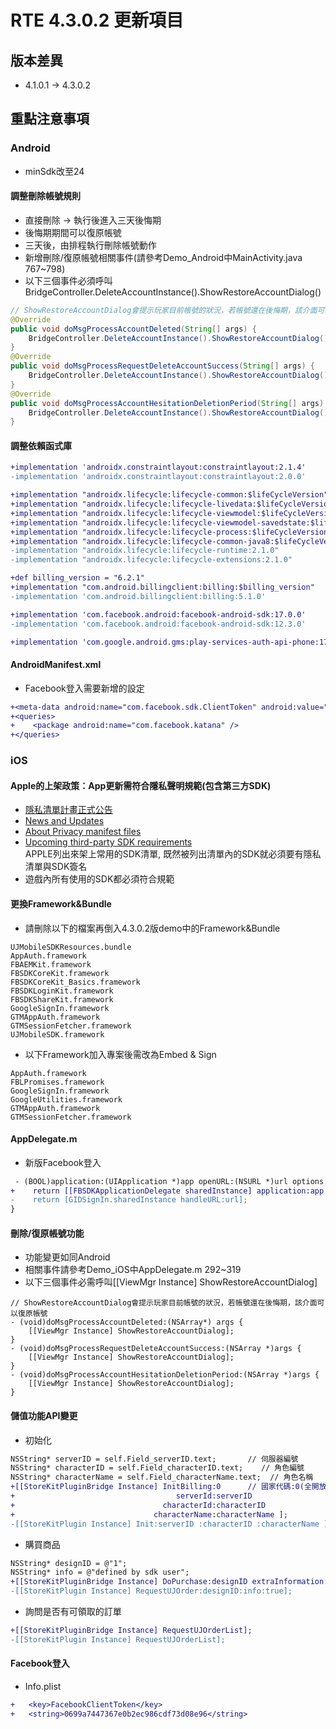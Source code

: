 # RTE 4.3.0.2 更新項目

## 版本差異
* 4.1.0.1 -> 4.3.0.2

## 重點注意事項

### Android
* minSdk改至24

#### 調整刪除帳號規則
* 直接刪除 -> 執行後進入三天後悔期
* 後悔期期間可以復原帳號
* 三天後，由排程執行刪除帳號動作
* 新增刪除/復原帳號相關事件(請參考Demo_Android中MainActivity.java 767~798)
* 以下三個事件必須呼叫BridgeController.DeleteAccountInstance().ShowRestoreAccountDialog()
```java
// ShowRestoreAccountDialog會提示玩家目前帳號的狀況，若帳號還在後悔期，該介面可以復原帳號
@Override
public void doMsgProcessAccountDeleted(String[] args) {
    BridgeController.DeleteAccountInstance().ShowRestoreAccountDialog();
}
@Override
public void doMsgProcessRequestDeleteAccountSuccess(String[] args) {
    BridgeController.DeleteAccountInstance().ShowRestoreAccountDialog();
}
@Override
public void doMsgProcessAccountHesitationDeletionPeriod(String[] args) {
    BridgeController.DeleteAccountInstance().ShowRestoreAccountDialog();
}
```

#### 調整依賴函式庫
```diff
+implementation 'androidx.constraintlayout:constraintlayout:2.1.4'
-implementation 'androidx.constraintlayout:constraintlayout:2.0.0'

+implementation "androidx.lifecycle:lifecycle-common:$lifeCycleVersion"
+implementation "androidx.lifecycle:lifecycle-livedata:$lifeCycleVersion"
+implementation "androidx.lifecycle:lifecycle-viewmodel:$lifeCycleVersion"
+implementation "androidx.lifecycle:lifecycle-viewmodel-savedstate:$lifeCycleVersion"
+implementation "androidx.lifecycle:lifecycle-process:$lifeCycleVersion"
+implementation "androidx.lifecycle:lifecycle-common-java8:$lifeCycleVersion"
-implementation "androidx.lifecycle:lifecycle-runtime:2.1.0"
-implementation "androidx.lifecycle:lifecycle-extensions:2.1.0"

+def billing_version = "6.2.1"
+implementation "com.android.billingclient:billing:$billing_version"
-implementation 'com.android.billingclient:billing:5.1.0'

+implementation 'com.facebook.android:facebook-android-sdk:17.0.0'
-implementation 'com.facebook.android:facebook-android-sdk:12.3.0'

+implementation 'com.google.android.gms:play-services-auth-api-phone:17.5.1'
```

#### AndroidManifest.xml
* Facebook登入需要新增的設定
```diff
+<meta-data android:name="com.facebook.sdk.ClientToken" android:value="@string/facebook_client_token_gameapp"/>
+<queries>
+    <package android:name="com.facebook.katana" />
+</queries>
```

### iOS
#### Apple的上架政策：App更新需符合隱私聲明規範(包含第三方SDK)
* [隱私清單計畫正式公告](https://developer.apple.com/news/?id=3d8a9yyh)
* [News and Updates](https://developer.apple.com/news/upcoming-requirements/)
* [About Privacy manifest files](https://developer.apple.com/documentation/bundleresources/privacy_manifest_files/describing_use_of_required_reason_api?language=objc)
* [Upcoming third-party SDK requirements](https://developer.apple.com/support/third-party-SDK-requirements/)  
APPLE列出來架上常用的SDK清單, 既然被列出清單內的SDK就必須要有隱私清單與SDK簽名
* 遊戲內所有使用的SDK都必須符合規範

#### 更換Framework&Bundle
* 請刪除以下的檔案再倒入4.3.0.2版demo中的Framework&Bundle
```
UJMobileSDKResources.bundle
AppAuth.framework
FBAEMKit.framework
FBSDKCoreKit.framework
FBSDKCoreKit_Basics.framework
FBSDKLoginKit.framework
FBSDKShareKit.framework
GoogleSignIn.framework
GTMAppAuth.framework
GTMSessionFetcher.framework
UJMobileSDK.framework
```
* 以下Framework加入專案後需改為Embed & Sign
```
AppAuth.framework
FBLPromises.framework
GoogleSignIn.framework
GoogleUtilities.framework
GTMAppAuth.framework
GTMSessionFetcher.framework
```
#### AppDelegate.m
* 新版Facebook登入
```diff
 - (BOOL)application:(UIApplication *)app openURL:(NSURL *)url options:(NSDictionary<UIApplicationOpenURLOptionsKey,id> *)options {
+    return [[FBSDKApplicationDelegate sharedInstance] application:app openURL:url options:options];
-    return [GIDSignIn.sharedInstance handleURL:url];
}
```

#### 刪除/復原帳號功能
* 功能變更如同Android
* 相關事件請參考Demo_iOS中AppDelegate.m 292~319
* 以下三個事件必需呼叫[[ViewMgr Instance] ShowRestoreAccountDialog]
```objc
// ShowRestoreAccountDialog會提示玩家目前帳號的狀況，若帳號還在後悔期，該介面可以復原帳號
- (void)doMsgProcessAccountDeleted:(NSArray*) args {
    [[ViewMgr Instance] ShowRestoreAccountDialog];
}
- (void)doMsgProcessRequestDeleteAccountSuccess:(NSArray *)args {
    [[ViewMgr Instance] ShowRestoreAccountDialog];
}
- (void)doMsgProcessAccountHesitationDeletionPeriod:(NSArray *)args {
    [[ViewMgr Instance] ShowRestoreAccountDialog];
}
```

#### 儲值功能API變更
* 初始化
```diff
NSString* serverID = self.Field_serverID.text;       // 伺服器編號
NSString* characterID = self.Field_characterID.text;    // 角色編號
NSString* characterName = self.Field_characterName.text;  // 角色名稱
+[[StoreKitPluginBridge Instance] InitBilling:0      // 國家代碼:0(全開放)
+                                    serverId:serverID
+                                 characterId:characterID
+                               characterName:characterName ];
-[[StoreKitPlugin Instance] Init:serverID :characterID :characterName ];
```
* 購買商品
```diff
NSString* designID = @"1";
NSString* info = @"defined by sdk user";
+[[StoreKitPluginBridge Instance] DoPurchase:designID extraInformation:info delay:true];
-[[StoreKitPlugin Instance] RequestUJOrder:designID:info:true];
```

* 詢問是否有可領取的訂單
```diff
+[[StoreKitPluginBridge Instance] RequestUJOrderList];
-[[StoreKitPlugin Instance] RequestUJOrderList];
```

#### Facebook登入
* Info.plist
```diff
+	<key>FacebookClientToken</key>
+	<string>0699a7447367e0b2ec986cdf73d08e96</string>
```
